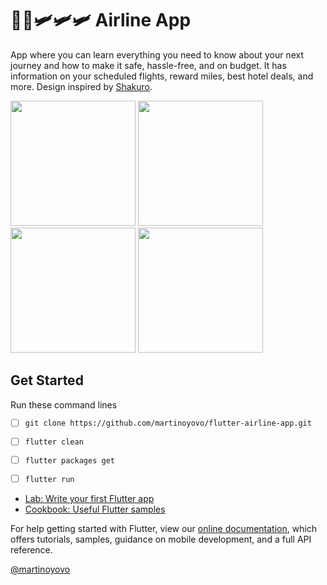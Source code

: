# 🤩🤩🛩🛩🛩 Airline App

App where you can learn everything you need to know about your next journey and how to make it safe, hassle-free, and on budget. It has information on your scheduled flights, reward miles, best hotel deals, and more.
Design inspired by [Shakuro](https://dribbble.com/shots/15069063-Airline-App/attachments/6797629?mode=media).

<p float="left">
  <img src="https://raw.githubusercontent.com/martinoyovo/flutter-airline-app/main/screenshots/home.png" width="200" />
  <img src="https://raw.githubusercontent.com/martinoyovo/flutter-airline-app/main/screenshots/search.png" width="200" />
  <img src="https://raw.githubusercontent.com/martinoyovo/flutter-airline-app/main/screenshots/tickets.png" width="200" />
  <img src="https://raw.githubusercontent.com/martinoyovo/flutter-airline-app/main/screenshots/profile.png" width="200" />
</p>

## Get Started
Run these command lines
- [ ] ```git clone https://github.com/martinoyovo/flutter-airline-app.git```
- [ ] ```flutter clean```
- [ ] ```flutter packages get```
- [ ] ```flutter run```


- [Lab: Write your first Flutter app](https://flutter.dev/docs/get-started/codelab)
- [Cookbook: Useful Flutter samples](https://flutter.dev/docs/cookbook)

For help getting started with Flutter, view our
[online documentation](https://flutter.dev/docs), which offers tutorials,
samples, guidance on mobile development, and a full API reference.


[@martinoyovo](https://linkedin.com/in/martino-yovo)
